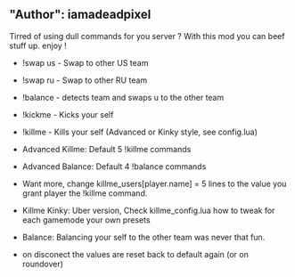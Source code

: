 ## "Author": iamadeadpixel

Tirred of using dull commands for you server ?
With this mod you can beef stuff up.
enjoy !

- !swap us - Swap to other US team
- !swap ru - Swap to other RU team
- !balance - detects team and swaps u to the other team
- !kickme  - Kicks your self

- !killme  - Kills your self (Advanced or Kinky style, see config.lua)
- Advanced Killme: Default 5 !killme commands
- Advanced Balance: Default 4 !balance commands
- Want more, change killme_users[player.name] = 5 lines to the value you grant player the !killme command.

- Killme Kinky: Uber version, Check killme_config.lua how to tweak for each gamemode your own presets

- Balance: Balancing your self to the other team was never that fun.

- on disconect the values are reset back to default again (or on roundover)
